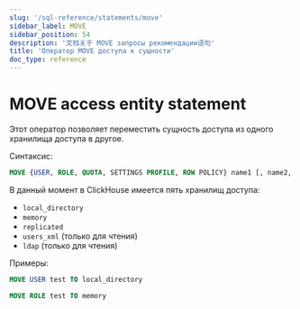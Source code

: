 ```yaml
---
slug: '/sql-reference/statements/move'
sidebar_label: MOVE
sidebar_position: 54
description: '文档关于 MOVE запросы рекомендации语句'
title: 'Оператор MOVE доступа к сущности'
doc_type: reference
---
```

# MOVE access entity statement

Этот оператор позволяет переместить сущность доступа из одного хранилища доступа в другое.

Синтаксис:

```sql
MOVE {USER, ROLE, QUOTA, SETTINGS PROFILE, ROW POLICY} name1 [, name2, ...] TO access_storage_type
```

В данный момент в ClickHouse имеется пять хранилищ доступа:
- `local_directory`
- `memory`
- `replicated`
- `users_xml` (только для чтения)
- `ldap` (только для чтения)

Примеры:

```sql
MOVE USER test TO local_directory
```

```sql
MOVE ROLE test TO memory
```